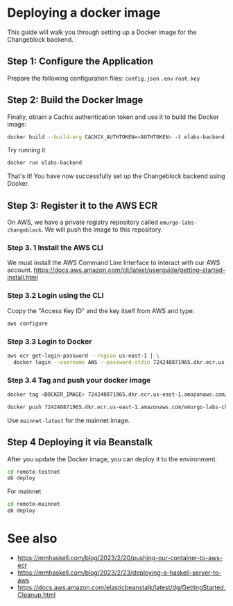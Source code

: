 # Deploying a docker image

This guide will walk you through setting up a Docker image for the Changeblock backend.

## Step 1: Configure the Application

Prepare the following configuration files:
 `config.json`
`.env`
`root.key`

## Step 2: Build the Docker Image

Finally, obtain a Cachix authentication token and use it to build the Docker image:

```bash
docker build --build-arg CACHIX_AUTHTOKEN=<AUTHTOKEN> -t elabs-backend .
```

Try running it

```bash
docker run elabs-backend
```

That's it! You have now successfully set up the Changeblock backend using Docker.

## Step 3: Register it to the AWS ECR

On AWS, we have a private registry repository called `emurgo-labs-changeblock`. We will push the image to this repository.

### Step 3. 1 Install the AWS CLI

We must install the AWS Command Line Interface to interact with our AWS account. <https://docs.aws.amazon.com/cli/latest/userguide/getting-started-install.html>

### Step 3.2 Login using the CLI

Ccopy the "Access Key ID" and the key itself from AWS and type:

```bash
aws configure
```

### Step 3.3 Login to Docker

```bash
aws ecr get-login-password --region us-east-1 | \
  docker login --username AWS --password-stdin 724240871965.dkr.ecr.us-east-1.amazonaws.com
```

### Step 3.4 Tag and push your docker image

```bash
docker tag <DOCKER_IMAGE> 724240871965.dkr.ecr.us-east-1.amazonaws.com/emurgo-labs-changeblock:testnet-latest

docker push 724240871965.dkr.ecr.us-east-1.amazonaws.com/emurgo-labs-changeblock:testnet-latest
```

Use `mainnet-latest` for the mainnet image.

## Step 4 Deploying it via Beanstalk

After you update the Docker image, you can deploy it to the environment.

```bash
cd remote-testnet
eb deploy
```

For mainnet

```bash
cd remote-mainnet
eb deploy
```

# See also

* <https://mmhaskell.com/blog/2023/2/20/pushing-our-container-to-aws-ecr>
* <https://mmhaskell.com/blog/2023/2/23/deploying-a-haskell-server-to-aws>
* <https://docs.aws.amazon.com/elasticbeanstalk/latest/dg/GettingStarted.Cleanup.html>
